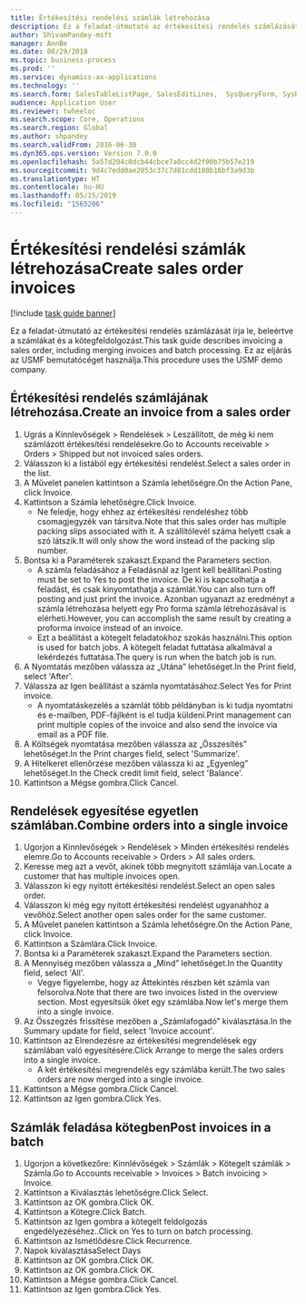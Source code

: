 ```yaml
---
title: Értékesítési rendelési számlák létrehozása
description: Ez a feladat-útmutató az értékesítési rendelés számlázását írja le, beleértve a számlákat és a kötegfeldolgozást.
author: ShivamPandey-msft
manager: AnnBe
ms.date: 08/29/2018
ms.topic: business-process
ms.prod: ''
ms.service: dynamics-ax-applications
ms.technology: ''
ms.search.form: SalesTableListPage, SalesEditLines,  SysQueryForm, SysRecurrence
audience: Application User
ms.reviewer: twheeloc
ms.search.scope: Core, Operations
ms.search.region: Global
ms.author: shpandey
ms.search.validFrom: 2016-06-30
ms.dyn365.ops.version: Version 7.0.0
ms.openlocfilehash: 5a57d204c0dcb44cbce7a0cc4d2f00b75b57e219
ms.sourcegitcommit: 9d4c7edd0ae2053c37c7d81cdd180b16bf3a9d3b
ms.translationtype: HT
ms.contentlocale: hu-HU
ms.lasthandoff: 05/15/2019
ms.locfileid: "1565206"
---
```

# <a name="create-sales-order-invoices"></a><span data-ttu-id="e9e7a-103">Értékesítési rendelési számlák létrehozása</span><span class="sxs-lookup"><span data-stu-id="e9e7a-103">Create sales order invoices</span></span>

[!include [task guide banner](../../includes/task-guide-banner.md)]

<span data-ttu-id="e9e7a-104">Ez a feladat-útmutató az értékesítési rendelés számlázását írja le, beleértve a számlákat és a kötegfeldolgozást.</span><span class="sxs-lookup"><span data-stu-id="e9e7a-104">This task guide describes invoicing a sales order, including merging invoices and batch processing.</span></span> <span data-ttu-id="e9e7a-105">Ez az eljárás az USMF bemutatócéget használja.</span><span class="sxs-lookup"><span data-stu-id="e9e7a-105">This procedure uses the USMF demo company.</span></span>


## <a name="create-an-invoice-from-a-sales-order"></a><span data-ttu-id="e9e7a-106">Értékesítési rendelés számlájának létrehozása.</span><span class="sxs-lookup"><span data-stu-id="e9e7a-106">Create an invoice from a sales order</span></span>
1. <span data-ttu-id="e9e7a-107">Ugrás a Kinnlevőségek > Rendelések > Leszállított, de még ki nem számlázott értékesítési rendelésekre.</span><span class="sxs-lookup"><span data-stu-id="e9e7a-107">Go to Accounts receivable > Orders > Shipped but not invoiced sales orders.</span></span>
2. <span data-ttu-id="e9e7a-108">Válasszon ki a listából egy értékesítési rendelést.</span><span class="sxs-lookup"><span data-stu-id="e9e7a-108">Select a sales order in the list.</span></span> 
3. <span data-ttu-id="e9e7a-109">A Művelet panelen kattintson a Számla lehetőségre.</span><span class="sxs-lookup"><span data-stu-id="e9e7a-109">On the Action Pane, click Invoice.</span></span>
4. <span data-ttu-id="e9e7a-110">Kattintson a Számla lehetőségre.</span><span class="sxs-lookup"><span data-stu-id="e9e7a-110">Click Invoice.</span></span>
    * <span data-ttu-id="e9e7a-111">Ne feledje, hogy ehhez az értékesítési rendeléshez több csomagjegyzék van társítva.</span><span class="sxs-lookup"><span data-stu-id="e9e7a-111">Note that this sales order has multiple packing slips associated with it.</span></span> <span data-ttu-id="e9e7a-112">A szállítólevél száma helyett csak a <multiple> szó látszik.</span><span class="sxs-lookup"><span data-stu-id="e9e7a-112">It will only show the word <multiple> instead of the packing slip number.</span></span>  
5. <span data-ttu-id="e9e7a-113">Bontsa ki a Paraméterek szakaszt.</span><span class="sxs-lookup"><span data-stu-id="e9e7a-113">Expand the Parameters section.</span></span>
    * <span data-ttu-id="e9e7a-114">A számla feladásához a Feladásnál az Igent kell beállítani.</span><span class="sxs-lookup"><span data-stu-id="e9e7a-114">Posting must be set to Yes to post the invoice.</span></span> <span data-ttu-id="e9e7a-115">De ki is kapcsolhatja a feladást, és csak kinyomtathatja a számlát.</span><span class="sxs-lookup"><span data-stu-id="e9e7a-115">You can also turn off posting and just print the invoice.</span></span> <span data-ttu-id="e9e7a-116">Azonban ugyanazt az eredményt a számla létrehozása helyett egy Pro forma számla létrehozásával is elérheti.</span><span class="sxs-lookup"><span data-stu-id="e9e7a-116">However, you can accomplish the same result by creating a proforma invoice instead of an invoice.</span></span>  
    * <span data-ttu-id="e9e7a-117">Ezt a beállítást a kötegelt feladatokhoz szokás használni.</span><span class="sxs-lookup"><span data-stu-id="e9e7a-117">This option is used for batch jobs.</span></span> <span data-ttu-id="e9e7a-118">A kötegelt feladat futtatása alkalmával a lekérdezés futtatása.</span><span class="sxs-lookup"><span data-stu-id="e9e7a-118">The query is run when the batch job is run.</span></span>    
6. <span data-ttu-id="e9e7a-119">A Nyomtatás mezőben válassza az „Utána” lehetőséget.</span><span class="sxs-lookup"><span data-stu-id="e9e7a-119">In the Print field, select 'After'.</span></span>
7. <span data-ttu-id="e9e7a-120">Válassza az Igen beállítást a számla nyomtatásához.</span><span class="sxs-lookup"><span data-stu-id="e9e7a-120">Select Yes for Print invoice.</span></span>
    * <span data-ttu-id="e9e7a-121">A nyomtatáskezelés a számlát több példányban is ki tudja nyomtatni és e-mailben, PDF-fájlként is el tudja küldeni.</span><span class="sxs-lookup"><span data-stu-id="e9e7a-121">Print management can print  multiple copies of the invoice and also send the invoice via email as a PDF file.</span></span>  
8. <span data-ttu-id="e9e7a-122">A Költségek nyomtatása mezőben válassza az „Összesítés” lehetőséget.</span><span class="sxs-lookup"><span data-stu-id="e9e7a-122">In the Print charges field, select 'Summarize'.</span></span>
9. <span data-ttu-id="e9e7a-123">A Hitelkeret ellenőrzése mezőben válassza ki az „Egyenleg” lehetőséget.</span><span class="sxs-lookup"><span data-stu-id="e9e7a-123">In the Check credit limit field, select 'Balance'.</span></span>
10. <span data-ttu-id="e9e7a-124">Kattintson a Mégse gombra.</span><span class="sxs-lookup"><span data-stu-id="e9e7a-124">Click Cancel.</span></span>

## <a name="combine-orders-into-a-single-invoice"></a><span data-ttu-id="e9e7a-125">Rendelések egyesítése egyetlen számlában.</span><span class="sxs-lookup"><span data-stu-id="e9e7a-125">Combine orders into a single invoice</span></span>
1. <span data-ttu-id="e9e7a-126">Ugorjon a Kinnlevőségek > Rendelések > Minden értékesítési rendelés elemre.</span><span class="sxs-lookup"><span data-stu-id="e9e7a-126">Go to Accounts receivable > Orders > All sales orders.</span></span>
2. <span data-ttu-id="e9e7a-127">Keresse meg azt a vevőt, akinek több megnyitott számlája van.</span><span class="sxs-lookup"><span data-stu-id="e9e7a-127">Locate a customer that has multiple invoices open.</span></span>
3. <span data-ttu-id="e9e7a-128">Válasszon ki egy nyitott értékesítési rendelést.</span><span class="sxs-lookup"><span data-stu-id="e9e7a-128">Select an open sales order.</span></span>
4. <span data-ttu-id="e9e7a-129">Válasszon ki még egy nyitott értékesítési rendelést ugyanahhoz a vevőhöz.</span><span class="sxs-lookup"><span data-stu-id="e9e7a-129">Select another open sales order for the same customer.</span></span>
5. <span data-ttu-id="e9e7a-130">A Művelet panelen kattintson a Számla lehetőségre.</span><span class="sxs-lookup"><span data-stu-id="e9e7a-130">On the Action Pane, click Invoice.</span></span>
6. <span data-ttu-id="e9e7a-131">Kattintson a Számlára.</span><span class="sxs-lookup"><span data-stu-id="e9e7a-131">Click Invoice.</span></span>
7. <span data-ttu-id="e9e7a-132">Bontsa ki a Paraméterek szakaszt.</span><span class="sxs-lookup"><span data-stu-id="e9e7a-132">Expand the Parameters section.</span></span>
8. <span data-ttu-id="e9e7a-133">A Mennyiség mezőben válassza a „Mind” lehetőséget.</span><span class="sxs-lookup"><span data-stu-id="e9e7a-133">In the Quantity field, select 'All'.</span></span>
    * <span data-ttu-id="e9e7a-134">Vegye figyelembe, hogy az Áttekintés részben két számla van felsorolva.</span><span class="sxs-lookup"><span data-stu-id="e9e7a-134">Note that there are two invoices listed in the overview section.</span></span> <span data-ttu-id="e9e7a-135">Most egyesítsük őket egy számlába.</span><span class="sxs-lookup"><span data-stu-id="e9e7a-135">Now let's merge them into a single invoice.</span></span>  
9. <span data-ttu-id="e9e7a-136">Az Összegzés frissítése mezőben a „Számlafogadó” kiválasztása.</span><span class="sxs-lookup"><span data-stu-id="e9e7a-136">In the Summary update for field, select 'Invoice account'.</span></span>
10. <span data-ttu-id="e9e7a-137">Kattintson az Elrendezésre az értékesítési megrendelések egy számlában való egyesítésére.</span><span class="sxs-lookup"><span data-stu-id="e9e7a-137">Click Arrange to merge the sales orders into a single invoice.</span></span>
    * <span data-ttu-id="e9e7a-138">A két értékesítési megrendelés egy számlába került.</span><span class="sxs-lookup"><span data-stu-id="e9e7a-138">The two sales orders are now merged into a single invoice.</span></span>   
11. <span data-ttu-id="e9e7a-139">Kattintson a Mégse gombra.</span><span class="sxs-lookup"><span data-stu-id="e9e7a-139">Click Cancel.</span></span>
12. <span data-ttu-id="e9e7a-140">Kattintson az Igen gombra.</span><span class="sxs-lookup"><span data-stu-id="e9e7a-140">Click Yes.</span></span>

## <a name="post-invoices-in-a-batch"></a><span data-ttu-id="e9e7a-141">Számlák feladása kötegben</span><span class="sxs-lookup"><span data-stu-id="e9e7a-141">Post invoices in a batch</span></span>
1. <span data-ttu-id="e9e7a-142">Ugorjon a következőre: Kinnlévőségek > Számlák > Kötegelt számlák > Számla.</span><span class="sxs-lookup"><span data-stu-id="e9e7a-142">Go to Accounts receivable > Invoices > Batch invoicing > Invoice.</span></span>
2. <span data-ttu-id="e9e7a-143">Kattintson a Kiválasztás lehetőségre.</span><span class="sxs-lookup"><span data-stu-id="e9e7a-143">Click Select.</span></span>
3. <span data-ttu-id="e9e7a-144">Kattintson az OK gombra.</span><span class="sxs-lookup"><span data-stu-id="e9e7a-144">Click OK.</span></span>
4. <span data-ttu-id="e9e7a-145">Kattintson a Kötegre.</span><span class="sxs-lookup"><span data-stu-id="e9e7a-145">Click Batch.</span></span>
5. <span data-ttu-id="e9e7a-146">Kattintson az Igen gombra a kötegelt feldolgozás engedélyezéséhez..</span><span class="sxs-lookup"><span data-stu-id="e9e7a-146">Click on Yes to turn on batch processing.</span></span>
6. <span data-ttu-id="e9e7a-147">Kattintson az Ismétlődésre.</span><span class="sxs-lookup"><span data-stu-id="e9e7a-147">Click Recurrence.</span></span>
7. <span data-ttu-id="e9e7a-148">Napok kiválasztása</span><span class="sxs-lookup"><span data-stu-id="e9e7a-148">Select Days</span></span>
8. <span data-ttu-id="e9e7a-149">Kattintson az OK gombra.</span><span class="sxs-lookup"><span data-stu-id="e9e7a-149">Click OK.</span></span>
9. <span data-ttu-id="e9e7a-150">Kattintson az OK gombra.</span><span class="sxs-lookup"><span data-stu-id="e9e7a-150">Click OK.</span></span>
10. <span data-ttu-id="e9e7a-151">Kattintson a Mégse gombra.</span><span class="sxs-lookup"><span data-stu-id="e9e7a-151">Click Cancel.</span></span>
11. <span data-ttu-id="e9e7a-152">Kattintson az Igen gombra.</span><span class="sxs-lookup"><span data-stu-id="e9e7a-152">Click Yes.</span></span>

